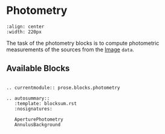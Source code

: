 # Photometry

```{image} ../_static/photometry.png
:align: center
:width: 220px
```

The task of the photometry blocks is to compute photometric measurements of the sources from the [Image](prose.Image) `data`.

## Available Blocks

```{eval-rst}

.. currentmodule:: prose.blocks.photometry

.. autosummary::
   :template: blocksum.rst
   :nosignatures:

   AperturePhotometry
   AnnulusBackground

```
